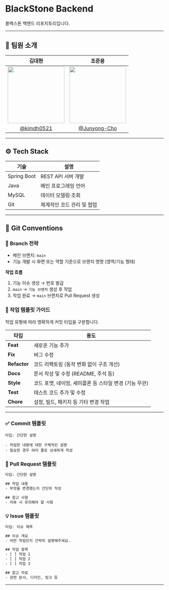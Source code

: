 # BlackStone Backend
블랙스톤 백엔드 리포지토리입니다.

---

## 👥 팀원 소개

| 김대현 | 조준용 |
|:---:|:---:
| <img src="https://github.com/kimdh0521.png" width="180" height="180"> | <img src="https://github.com/Junyong-Cho.png" width="180" height="180"> |
| [@kimdh0521](https://github.com/kimdh0521) | [@Junyong-Cho](https://github.com/Junyong-Cho) |

---

## ⚙️ Tech Stack

| 기술 | 설명 |
|------|------|
| Spring Boot | REST API 서버 개발 |
| Java | 메인 프로그래밍 언어 |
| MySQL | 데이터 모델링·조회 |
| Git | 체계적인 코드 관리 및 협업 |

---

## 🧭 Git Conventions

### 📌 Branch 전략

- 메인 브랜치: `main`
- 기능 개발 시 화면 또는 역할 기준으로 브랜치 명명 (영역/기능 형태)

**작업 흐름**  
1. 기능 이슈 생성 → 번호 발급  
2. `main` → `기능 브랜치` 생성 후 작업  
3. 작업 완료 → `main` 브랜치로 Pull Request 생성

### 📌 작업 템플릿 가이드

작업 유형에 따라 명확하게 커밋 타입을 구분합니다.

| 타입 | 용도 |
|------|------|
| **Feat** | 새로운 기능 추가 |
| **Fix** | 버그 수정 |
| **Refactor** | 코드 리팩토링 (동작 변화 없이 구조 개선) |
| **Docs** | 문서 작성 및 수정 (README, 주석 등) |
| **Style** | 코드 포맷, 네이밍, 세미콜론 등 스타일 변경 (기능 무관) |
| **Test** | 테스트 코드 추가 및 수정 |
| **Chore** | 설정, 빌드, 패키지 등 기타 변경 작업 |

---

### ✅ Commit 템플릿

```text
타입: 간단한 설명

- 작업한 내용에 대한 구체적인 설명
- 필요한 경우 여러 줄로 상세하게 작성
```

### 📝 Pull Request 템플릿

```txt
타입: 간단한 설명

## 작업 내용
- 무엇을 변경했는지 간단히 작성

## 참고 사항
- 리뷰 시 유의해야 할 사항
```


### 💡 Issue 템플릿

```txt
타입: 이슈 제목

## 이슈 개요
- 어떤 작업인지 간략히 설명해주세요.

## 작업 항목
- [ ] 작업 1
- [ ] 작업 2
- [ ] 작업 3

## 참고 자료
- 관련 문서, 디자인, 링크 등
```

---
